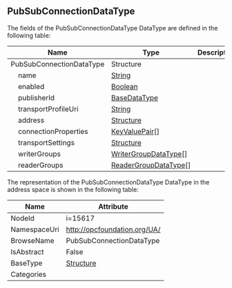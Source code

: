 <!-- datatype -->
## PubSubConnectionDataType
  
<!-- end of description -->
The fields of the PubSubConnectionDataType DataType are defined in the following table:  

|Name|Type|Description|
|---|---|---|
|PubSubConnectionDataType|Structure||
|&nbsp;&nbsp;&nbsp;&nbsp;name|[String](../../DataTypes/String/readme.md)||
|&nbsp;&nbsp;&nbsp;&nbsp;enabled|[Boolean](../../DataTypes/Boolean/readme.md)||
|&nbsp;&nbsp;&nbsp;&nbsp;publisherId|[BaseDataType](../../DataTypes/BaseDataType/readme.md)||
|&nbsp;&nbsp;&nbsp;&nbsp;transportProfileUri|[String](../../DataTypes/String/readme.md)||
|&nbsp;&nbsp;&nbsp;&nbsp;address|[Structure](../../DataTypes/Structure/readme.md)||
|&nbsp;&nbsp;&nbsp;&nbsp;connectionProperties|[KeyValuePair](../../DataTypes/KeyValuePair/readme.md)[]||
|&nbsp;&nbsp;&nbsp;&nbsp;transportSettings|[Structure](../../DataTypes/Structure/readme.md)||
|&nbsp;&nbsp;&nbsp;&nbsp;writerGroups|[WriterGroupDataType](../../DataTypes/WriterGroupDataType/readme.md)[]||
|&nbsp;&nbsp;&nbsp;&nbsp;readerGroups|[ReaderGroupDataType](../../DataTypes/ReaderGroupDataType/readme.md)[]||

The representation of the PubSubConnectionDataType DataType in the address space is shown in the following table:  

|Name|Attribute|
|---|---|
|NodeId|i=15617|
|NamespaceUri|http://opcfoundation.org/UA/|
|BrowseName|PubSubConnectionDataType|
|IsAbstract|False|
|BaseType|[Structure](../../DataTypes/Structure/readme.md)|
|Categories||

